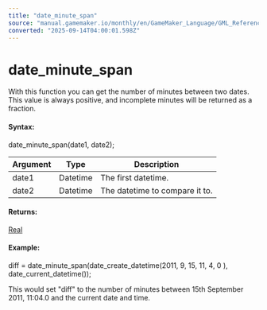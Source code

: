 ```yaml
---
title: "date_minute_span"
source: "manual.gamemaker.io/monthly/en/GameMaker_Language/GML_Reference/Maths_And_Numbers/Date_And_Time/date_minute_span.htm"
converted: "2025-09-14T04:00:01.598Z"
---
```


# date\_minute\_span

With this function you can get the number of minutes between two dates. This value is always positive, and incomplete minutes will be returned as a fraction.

#### Syntax:

date\_minute\_span(date1, date2);

| Argument | Type | Description |
| --- | --- | --- |
| date1 | Datetime | The first datetime. |
| date2 | Datetime | The datetime to compare it to. |

#### Returns:

[Real](../../../GML_Overview/Data_Types.md)

#### Example:

diff = date\_minute\_span(date\_create\_datetime(2011, 9, 15, 11, 4, 0 ), date\_current\_datetime());

This would set "diff" to the number of minutes between 15th September 2011, 11:04.0 and the current date and time.